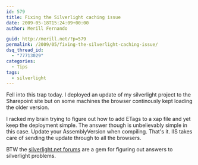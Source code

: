 ```yaml
---
id: 579
title: Fixing the Silverlight caching issue
date: 2009-05-18T15:24:09+00:00
author: Merill Fernando

guid: http://merill.net/?p=579
permalink: /2009/05/fixing-the-silverlight-caching-issue/
dsq_thread_id:
  - "77713029"
categories:
  - Tips
tags:
  - silverlight
---
```

Fell into this trap today. I deployed an update of my silverlight project to the Sharepoint site but on some machines the browser continously kept loading the older version.

I racked my brain trying to figure out how to add ETags to a xap file and yet keep the deployment simple. The answer though is unbelievably simple in this case. Update your AssemblyVersion when compiling. That's it. IIS takes care of sending the update through to all the browsers.

BTW the <a href="http://silverlight.net/forums/">silverlight.net forums</a> are a gem for figuring out answers to silverlight problems.